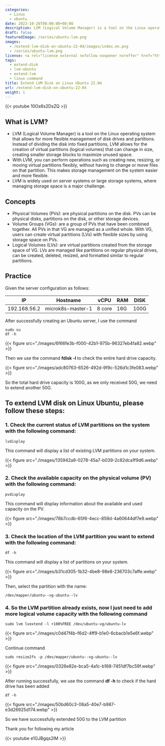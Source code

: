 ```yaml
---
categories:
  - Linux
  - ubuntu
date: 2023-10-26T08:00:00+08:00
description: LVM (Logical Volume Manager) is a tool on the Linux operating system that allows more flexible management of drives and drive partitions. Instead of dividing the drive into fixed partitions, LVM allows the creation of virtual volumes (logical volumes) that can be resized, creating many smaller storage blocks to make the most of free space.
draft: false
featuredImage: /series/ubuntu-lvm.png
images:
  - /extend-lvm-disk-on-ubuntu-22-04/images/index.en.png
  - /series/ubuntu-lvm.png
license: <a rel="license external nofollow noopener noreffer" href="https://creativecommons.org/licenses/by-nc/4.0/" target="_blank">CC BY-NC 4.0</a>
tags:
  - extend-disk
  - lvm-ubuntu
  - extend-lvm
  - linux-command
title: Extend LVM Disk on Linux Ubuntu 22.04
url: /extend-lvm-disk-on-ubuntu-22-04
weight: 1
---
```


{{< youtube 10Ox6s2DsZQ >}}

## What is LVM?

- LVM (Logical Volume Manager) is a tool on the Linux operating system that allows for more flexible management of disk drives and partitions. Instead of dividing the disk into fixed partitions, LVM allows for the creation of virtual partitions (logical volumes) that can change in size, creating smaller storage blocks to maximize unused space.
- With LVM, you can perform operations such as creating new, resizing, or moving virtual partitions flexibly, without having to change or move files on that partition. This makes storage management on the system easier and more flexible.
- LVM is widely used on server systems or large storage systems, where managing storage space is a major challenge.

## Concepts

- Physical Volumes (PVs): are physical partitions on the disk. PVs can be physical disks, partitions on the disk, or other storage devices.
- Volume Groups (VGs): are a group of PVs that have been combined together. All PVs in that VG are managed as a unified whole. With VG, users can create virtual partitions (LVs) with flexible sizes by using storage space on PVs.
- Logical Volumes (LVs): are virtual partitions created from the storage space of VG. LVs are managed like partitions on regular physical drives, can be created, deleted, resized, and formatted similar to regular partitions.

## Practice

Given the server configuration as follows:

| IP           | Hostname          | vCPU   | RAM | DISK |
| ------------ | ----------------- | ------ | --- | ---- |
| 192.168.56.2 | microk8s-master-1 | 8 core | 16G | 100G |

After successfully creating an Ubuntu server, I use the command

```shell
sudo su
df -h
```

{{< figure src="./images/6f66fe3b-f000-42b1-975b-96327eb4fa82.webp" >}}

Then we use the command **fdisk -l** to check the entire hard drive capacity.

{{< figure src="./images/adc80763-6526-492d-9f9c-526d1c3fe083.webp" >}}

So the total hard drive capacity is 100G, as we only received 50G, we need to extend another 50G.

## To extend LVM disk on Linux Ubuntu, please follow these steps:

### 1. Check the current status of LVM partitions on the system with the following command:

```shell
lvdisplay
```

This command will display a list of existing LVM partitions on your system.

{{< figure src="./images/135942a9-0278-45a7-b039-2c82dca1f9d6.webp" >}}

### 2. Check the available capacity on the physical volume (PV) with the following command:

```shell
pvdisplay
```

This command will display information about the available and used capacity on the PV.

{{< figure src="./images/78b7ccdb-65f6-4ecc-859d-4a60644df7e9.webp" >}}

### 3. Check the location of the LVM partition you want to extend with the following command:

```shell
df -h
```

This command will display a list of partitions on your system.

{{< figure src="./images/b31cd305-1b32-4be8-98e8-236703c7affe.webp" >}}

Then, select the partition with the name:

```shell
/dev/mapper/ubuntu--vg-ubuntu--lv
```

### 4. So the LVM partition already exists, now I just need to add more logical volume capacity with the following command

```shell
sudo lvm lvextend -l +100%FREE /dev/ubuntu-vg/ubuntu-lv
```

{{< figure src="./images/c0d47f4b-f6d2-4ff9-b1e0-6cbacb1e5e6f.webp" >}}

Continue command

```shell
sudo resize2fs -p /dev/mapper/ubuntu--vg-ubuntu--lv
```

{{< figure src="./images/0326e82e-bca5-4a1c-b168-7451df7bc59f.webp" >}}

After running successfully, we use the command **df -h** to check if the hard drive has been added

```shell
df -h
```

{{< figure src="./images/50bd60c3-08a5-40e7-b987-e3d26925d174.webp" >}}

So we have successfully extended 50G to the LVM partition

Thank you for following my article

{{< youtube e1GJBgqs2lM >}}
